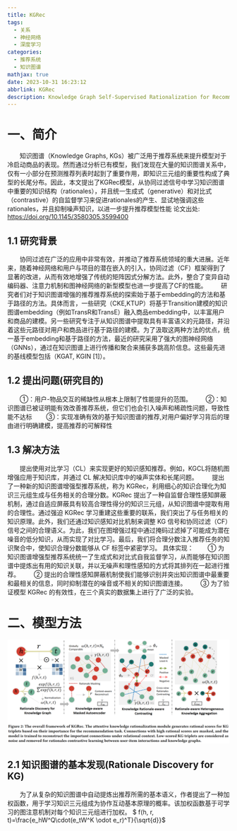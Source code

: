 ```yaml
---
title: KGRec
tags:
  - 关系
  - 神经网络
  - 深度学习
categories:
  - 推荐系统
  - 知识图谱
mathjax: true
date: 2023-10-31 16:23:12
abbrlink: KGRec
description: Knowledge Graph Self-Supervised Rationalization for Recommendation
---
```


# 一、简介
&emsp;&emsp;知识图谱（Knowledge Graphs, KGs）被广泛用于推荐系统来提升模型对于冷启动商品的表现。然而通过分析已有模型，我们发现在大量的知识图谱关系中，仅有一小部分在预测推荐列表时起到了重要作用，即知识三元组的重要性构成了典型的长尾分布。因此，本文提出了KGRec模型，从协同过滤信号中学习知识图谱中重要的知识结构（rationales），并且统一生成式（generative）和对比式（contrastive）的自监督学习来促进rationales的产生、显试地强调这些rationales，并且抑制噪声知识，以进一步提升推荐模型性能
论文出处: https://doi.org/10.1145/3580305.3599400
## 1.1 研究背景
&emsp;&emsp;协同过滤在广泛的应用中非常有效，并推动了推荐系统领域的重大进展。近年来，随着神经网络和用户与项目的潜在嵌入的引入，协同过滤（CF）框架得到了显著的改进，从而有效地增强了传统的矩阵因式分解方法。此外，整合了变异自动编码器、注意力机制和图神经网络的新型模型也进一步提高了CF的性能。
&emsp;&emsp;研究者们对于知识图谱增强的推荐推荐系统的探索始于基于embedding的方法和基于路径的方法。具体而言，一些研究（CKE,KTUP）将基于Transition建模的知识图谱embedding（例如TransR和TransE）融入商品embedding中，以丰富用户和商品的建模。另一些研究专注于从知识图谱中提取具有丰富语义的元路径，并沿着这些元路径对用户和商品进行基于路径的建模。为了汲取这两种方法的优点，统一基于embedding和基于路径的方法，最近的研究采用了强大的图神经网络（GNNs），通过在知识图谱上进行传播和聚合来捕获多跳高阶信息。这些最先进的基线模型包括（KGAT, KGIN [1]）。
## 1.2 提出问题(研究目的)
&emsp;&emsp;①：用户-物品交互的稀缺性从根本上限制了性能提升的范围。
&emsp;&emsp;②：知识图谱已被证明能有效改善推荐系统，但它们也会引入噪声和稀疏性问题，导致性能不达标
&emsp;&emsp;③：实现准确有效的基于知识图谱的推荐,对用户偏好学习背后的理由进行明确建模，提高推荐的可解释性
## 1.3 解决方法
&emsp;&emsp;提出使用对比学习（CL）来实现更好的知识感知推荐。例如，KGCL将随机图增强应用于知识库，并通过 CL 解决知识库中的噪声实体和长尾问题。
&emsp;&emsp;提出了一种新的知识图谱增强型推荐系统，称为 KGRec，利用细心的知识合理化为知识三元组生成与任务相关的合理分数。KGRec 提出了一种自监督合理性感知屏蔽机制，通过自适应屏蔽具有较高合理性得分的知识三元组，从知识图谱中提取有用的合理性。通过强迫 KGRec 学习重建这些重要的联系，我们突出了与任务相关的知识原理。此外，我们还通过知识感知对比机制来调整 KG 信号和协同过滤（CF）信号之间的合理语义。为此，我们在图增强过程中通过掩码过滤掉了可能成为潜在噪音的低分知识，从而实现了对比学习。最后，我们将合理分数注入推荐任务的知识聚合中，使知识合理分数能够从 CF 标签中紧密学习。
具体实现：
&emsp;&emsp;① 为知识图谱增强型推荐系统统一了生成式和对比式自我监督学习，从而能够在知识图谱中提炼出有用的知识关联，并以无噪声和理性感知的方式将其排列在一起进行推荐。
&emsp;&emsp;② 提出的合理性感知屏蔽机制使我们能够识别并突出知识图谱中最重要和最相关的信息，同时抑制潜在的噪音或不相关的知识图谱连接。
&emsp;&emsp;③ 为了验证模型 KGRec 的有效性，在三个真实的数据集上进行了广泛的实验。
# 二、模型方法
![KGRec模型图](../assets/image/KGRec/KGRec-Model.jpg)
## 2.1 知识图谱的基本发现(Rationale Discovery for KG)
&emsp;&emsp;为了从复杂的知识图谱中自动提炼出推荐所需的基本语义，作者提出了一种加权函数，用于学习知识三元组成为协作互动基本原理的概率。该加权函数基于可学习的图注意机制对每个知识三元组进行加权。
$ f(h, r, t)=\frac{e_hW^Q\cdot(e_tW^K \odot e_r)^T}{\sqrt{d}}$